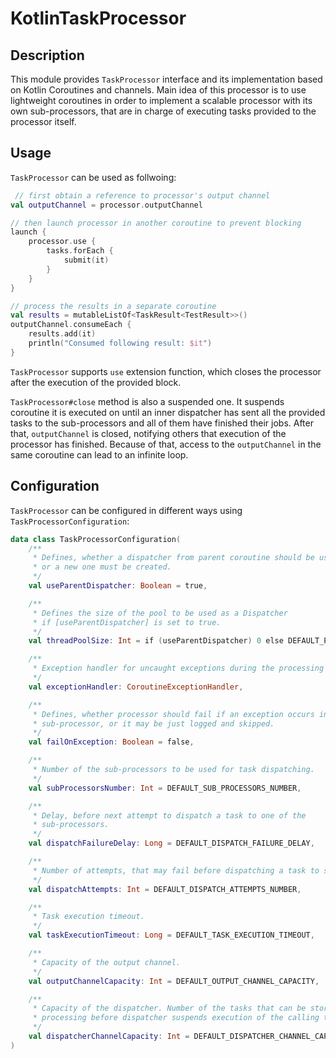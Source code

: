 # KotlinTaskProcessor

## Description

This module provides `TaskProcessor` interface and its implementation based on Kotlin Coroutines and
channels. Main idea of this processor is to use lightweight coroutines in order to implement a
scalable processor with its own sub-processors, that are in charge of executing tasks provided to
the processor itself.

## Usage

`TaskProcessor` can be used as follwoing:

```kotlin
 // first obtain a reference to processor's output channel
val outputChannel = processor.outputChannel

// then launch processor in another coroutine to prevent blocking
launch {
    processor.use {
        tasks.forEach {
            submit(it)
        }
    }
}

// process the results in a separate coroutine
val results = mutableListOf<TaskResult<TestResult>>()
outputChannel.consumeEach {
    results.add(it)
    println("Consumed following result: $it")
}
```

`TaskProcessor` supports `use` extension function, which closes the processor after the execution of
the provided block.

`TaskProcessor#close` method is also a suspended one. It suspends coroutine it is executed on until
an inner dispatcher has sent all the provided tasks to the sub-processors and all of them have
finished their jobs. After that, `outputChannel` is closed, notifying others that execution of the
processor has finished. Because of that, access to the
`outputChannel` in the same coroutine can lead to an infinite loop.

## Configuration

`TaskProcessor` can be configured in different ways using `TaskProcessorConfiguration`:

```kotlin
data class TaskProcessorConfiguration(
    /**
     * Defines, whether a dispatcher from parent coroutine should be used
     * or a new one must be created.
     */
    val useParentDispatcher: Boolean = true,

    /**
     * Defines the size of the pool to be used as a Dispatcher
     * if [useParentDispatcher] is set to true.
     */
    val threadPoolSize: Int = if (useParentDispatcher) 0 else DEFAULT_POOL_SIZE,

    /**
     * Exception handler for uncaught exceptions during the processing of the task.
     */
    val exceptionHandler: CoroutineExceptionHandler,

    /**
     * Defines, whether processor should fail if an exception occurs in one the
     * sub-processor, or it may be just logged and skipped.
     */
    val failOnException: Boolean = false,

    /**
     * Number of the sub-processors to be used for task dispatching.
     */
    val subProcessorsNumber: Int = DEFAULT_SUB_PROCESSORS_NUMBER,

    /**
     * Delay, before next attempt to dispatch a task to one of the
     * sub-processors.
     */
    val dispatchFailureDelay: Long = DEFAULT_DISPATCH_FAILURE_DELAY,

    /**
     * Number of attempts, that may fail before dispatching a task to sub-processor.
     */
    val dispatchAttempts: Int = DEFAULT_DISPATCH_ATTEMPTS_NUMBER,

    /**
     * Task execution timeout.
     */
    val taskExecutionTimeout: Long = DEFAULT_TASK_EXECUTION_TIMEOUT,

    /**
     * Capacity of the output channel.
     */
    val outputChannelCapacity: Int = DEFAULT_OUTPUT_CHANNEL_CAPACITY,

    /**
     * Capacity of the dispatcher. Number of the tasks that can be stored for the further
     * processing before dispatcher suspends execution of the calling thread.
     */
    val dispatcherChannelCapacity: Int = DEFAULT_DISPATCHER_CHANNEL_CAPACITY
)
```
